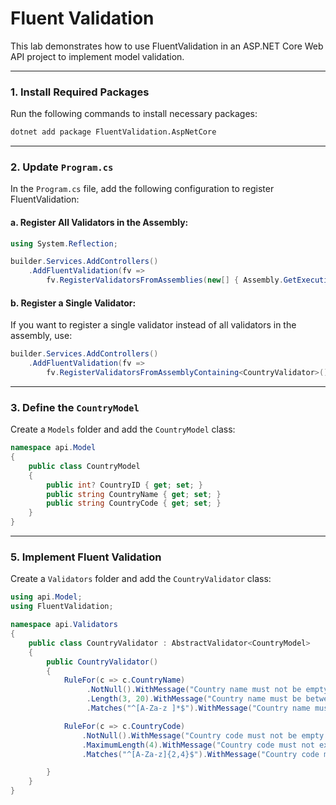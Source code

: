 # Fluent Validation

This lab demonstrates how to use FluentValidation in an ASP.NET Core Web API project to implement model validation.

---

### 1. Install Required Packages

Run the following commands to install necessary packages:

```bash
dotnet add package FluentValidation.AspNetCore
```

---

### 2. Update `Program.cs`

In the `Program.cs` file, add the following configuration to register FluentValidation:

#### a. Register All Validators in the Assembly:

```csharp
using System.Reflection;

builder.Services.AddControllers()
    .AddFluentValidation(fv =>
        fv.RegisterValidatorsFromAssemblies(new[] { Assembly.GetExecutingAssembly() }));
```

#### b. Register a Single Validator:

If you want to register a single validator instead of all validators in the assembly, use:

```csharp
builder.Services.AddControllers()
    .AddFluentValidation(fv =>
        fv.RegisterValidatorsFromAssemblyContaining<CountryValidator>());
```

---

### 3. Define the `CountryModel`

Create a `Models` folder and add the `CountryModel` class:

```csharp
namespace api.Model
{
    public class CountryModel
    {
        public int? CountryID { get; set; }
        public string CountryName { get; set; }
        public string CountryCode { get; set; }
    }
}
```

---

### 5. Implement Fluent Validation

Create a `Validators` folder and add the `CountryValidator` class:

```csharp
using api.Model;
using FluentValidation;

namespace api.Validators
{
    public class CountryValidator : AbstractValidator<CountryModel>
    {
        public CountryValidator()
        {
            RuleFor(c => c.CountryName)
                 .NotNull().WithMessage("Country name must not be empty.")
                 .Length(3, 20).WithMessage("Country name must be between 3 and 20 characters.")
                 .Matches("^[A-Za-z ]*$").WithMessage("Country name must contain only letters and spaces."); // Ensures only letters and spaces are allowed

            RuleFor(c => c.CountryCode)
                .NotNull().WithMessage("Country code must not be empty.")
                .MaximumLength(4).WithMessage("Country code must not exceed 4 characters.")
                .Matches("^[A-Za-z]{2,4}$").WithMessage("Country code must contain only letters and be between 2 to 4 characters.");

        }
    }
}

```
